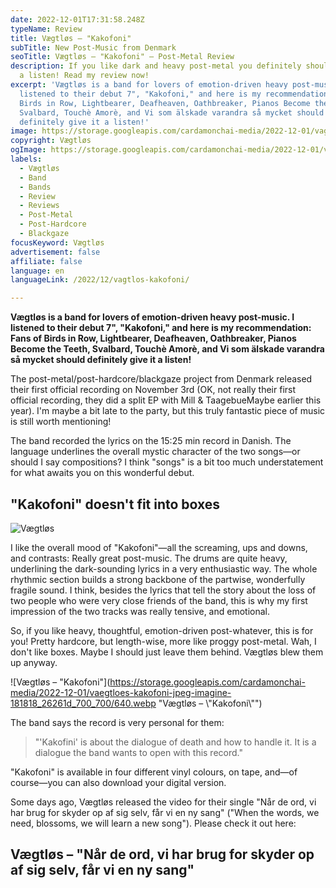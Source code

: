 ```yaml
---
date: 2022-12-01T17:31:58.248Z
typeName: Review
title: Vægtløs – "Kakofoni"
subTitle: New Post-Music from Denmark
seoTitle: Vægtløs – "Kakofoni" – Post-Metal Review
description: If you like dark and heavy post-metal you definitely should Vægtløs
  a listen! Read my review now!
excerpt: 'Vægtløs is a band for lovers of emotion-driven heavy post-music. I
  listened to their debut 7", "Kakofoni," and here is my recommendation: Fans of
  Birds in Row, Lightbearer, Deafheaven, Oathbreaker, Pianos Become the Teeth,
  Svalbard, Touchè Amorè, and Vi som älskade varandra så mycket should
  definitely give it a listen!'
image: https://storage.googleapis.com/cardamonchai-media/2022-12-01/vagtlos-jpg-imagine-080808_340407_1024_768/640.webp
copyright: Vægtløs
ogImage: https://storage.googleapis.com/cardamonchai-media/2022-12-01/vagtlos-fb-jpg-imagine-180808_3b0407_1200_628/640.webp
labels:
  - Vægtløs
  - Band
  - Bands
  - Review
  - Reviews
  - Post-Metal
  - Post-Hardcore
  - Blackgaze
focusKeyword: Vægtløs
advertisement: false
affiliate: false
language: en
languageLink: /2022/12/vagtlos-kakofoni/

---
```


**Vægtløs is a band for lovers of emotion-driven heavy post-music. I listened to their debut 7", "Kakofoni," and here is my recommendation: Fans of Birds in Row, Lightbearer, Deafheaven, Oathbreaker, Pianos Become the Teeth, Svalbard, Touchè Amorè, and Vi som älskade varandra så mycket should definitely give it a listen!**

The post-metal/post-hardcore/blackgaze project from Denmark released their first official recording on November 3rd (OK, not really their first official recording, they did a split EP with Mill & TaagebueMaybe earlier this year). I'm maybe a bit late to the party, but this truly fantastic piece of music is still worth mentioning!

The band recorded the lyrics on the 15:25 min record in Danish. The language underlines the overall mystic character of the two songs—or should I say compositions? I think "songs" is a bit too much understatement for what awaits you on this wonderful debut.

## "Kakofoni" doesn't fit into boxes

![Vægtløs](https://storage.googleapis.com/cardamonchai-media/2022-12-01/vagtlos-2-jpg-imagine-280808_440309_1024_768/640.webp 'Vægtløs')

I like the overall mood of "Kakofoni"—all the screaming, ups and downs, and contrasts: Really great post-music. The drums are quite heavy, underlining the dark-sounding lyrics in a very enthusiastic way. The whole rhythmic section builds a strong backbone of the partwise, wonderfully fragile sound. I think, besides the lyrics that tell the story about the loss of two people who were very close friends of the band, this is why my first impression of the two tracks was really tensive, and emotional.

So, if you like heavy, thoughtful, emotion-driven post-whatever, this is for you! Pretty hardcore, but length-wise, more like proggy post-metal. Wah, I don't like boxes. Maybe I should just leave them behind. Vægtløs blew them up anyway.

![Vægtløs – "Kakofoni"](https://storage.googleapis.com/cardamonchai-media/2022-12-01/vaegtloes-kakofoni-jpeg-imagine-181818_26261d_700_700/640.webp "Vægtløs – \\"Kakofoni\\"")

The band says the record is very personal for them:

> "'Kakofini' is about the dialogue of death and how to handle it. It is a dialogue the band wants to open with this record."

"Kakofoni" is available in four different vinyl colours, on tape, and—of course—you can also download your digital version.

Some days ago, Vægtløs released the video for their single "Når de ord, vi har brug for skyder op af sig selv, får vi en ny sang" ("When the words, we need, blossoms, we will learn a new song"). Please check it out here:

## Vægtløs – "Når de ord, vi har brug for skyder op af sig selv, får vi en ny sang"

<YouTube id="X6e0lBTqWxw" />
